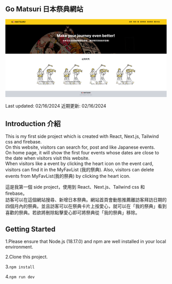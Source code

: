 ## Go Matsuri 日本祭典網站

![image](/app/assets/homepage.png)

Last updated: 02/16/2024
近期更新: 02/16/2024

## Introduction 介紹

This is my first side project which is created with React, Next.js, Tailwind css and firebase.  
On this website, visitors can search for, post and like Japanese events.  
On home page, it will show the first four events whose dates are close to the date when visitors visit this website.  
When visitors like a event by clicking the heart icon on the event card, visitors can find it in the MyFavList (我的祭典). Also, visitors can delete events from MyFavList(我的祭典) by clicking the heart icon.

這是我第一個 side project，使用到 React、Next.js、Tailwind css 和 firebase。  
訪客可以在這個網站搜尋、新增日本祭典。網站首頁會動態推薦離訪客拜訪日期的四個月內的祭典。並且訪客可以在祭典卡片上按愛心，就可以在「我的祭典」看到喜歡的祭典。若欲將刪除點擊愛心即可將祭典從「我的祭典」移除。

## Getting Started

1.Please ensure that Node.js (18.17.0) and npm are well installed in your local environment.

2.Clone this project.

3.`npm install`

4.`npm run dev`
